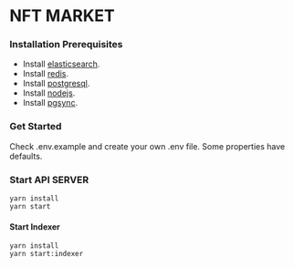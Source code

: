 # NFT MARKET

### Installation Prerequisites
* Install [elasticsearch](https://www.elastic.co/guide/en/elasticsearch/reference/current/getting-started.html).
* Install [redis](https://redis.io/topics/quickstart).
* Install [postgresql](https://www.postgresql.org/docs/10/tutorial-start.html).
* Install [nodejs](https://nodejs.org/en/).
* Install [pgsync](https://pgsync.com).

### Get Started
Check .env.example and create your own .env file. Some properties have defaults.

### Start API SERVER

```
yarn install
yarn start
```
#### Start Indexer

```
yarn install
yarn start:indexer
```